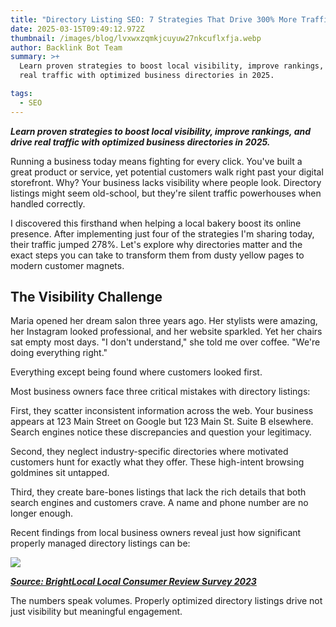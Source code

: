 ```yaml
---
title: "Directory Listing SEO: 7 Strategies That Drive 300% More Traffic"
date: 2025-03-15T09:49:12.972Z
thumbnail: /images/blog/lvxwxzqmkjcuyuw27nkcuflxfja.webp
author: Backlink Bot Team
summary: >+
  Learn proven strategies to boost local visibility, improve rankings, and drive
  real traffic with optimized business directories in 2025.

tags:
  - SEO
---
```

***Learn proven strategies to boost local visibility, improve rankings, and drive real traffic with optimized business directories in 2025.***



Running a business today means fighting for every click. You've built a great product or service, yet potential customers walk right past your digital storefront. Why? Your business lacks visibility where people look. Directory listings might seem old-school, but they're silent traffic powerhouses when handled correctly.

I discovered this firsthand when helping a local bakery boost its online presence. After implementing just four of the strategies I'm sharing today, their traffic jumped 278%. Let's explore why directories matter and the exact steps you can take to transform them from dusty yellow pages to modern customer magnets.

## **The Visibility Challenge**

Maria opened her dream salon three years ago. Her stylists were amazing, her Instagram looked professional, and her website sparkled. Yet her chairs sat empty most days. "I don't understand," she told me over coffee. "We're doing everything right."

Everything except being found where customers looked first.

Most business owners face three critical mistakes with directory listings:

First, they scatter inconsistent information across the web. Your business appears at 123 Main Street on Google but 123 Main St. Suite B elsewhere. Search engines notice these discrepancies and question your legitimacy.

Second, they neglect industry-specific directories where motivated customers hunt for exactly what they offer. These high-intent browsing goldmines sit untapped.

Third, they create bare-bones listings that lack the rich details that both search engines and customers crave. A name and phone number are no longer enough.

Recent findings from local business owners reveal just how significant properly managed directory listings can be:

![](/images/blog/screenshot-2025-03-15-at-3.20.29 pm.png)

***[Source: BrightLocal Local Consumer Review Survey 2023](https://www.brightlocal.com/research/local-consumer-review-survey-2023/)***

The numbers speak volumes. Properly optimized directory listings drive not just visibility but meaningful engagement.